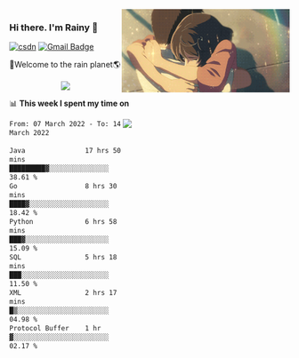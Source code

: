 <img  align='right' height="150" src="https://github.com/LikeRainDay/LikeRainDay/blob/master/pic/img_rain_1.gif?raw=true">



### Hi there. I'm Rainy :lemon:

[![csdn](https://img.shields.io/badge/-csdn-c14438?style=flat-square&logo=c&logoColor=white)](https://blog.csdn.net/qq_15807167)
[![Gmail Badge](https://img.shields.io/badge/-gmail-c14438?style=flat-square&logo=Gmail&logoColor=white&link=mailto:houshuai0816@gmail.com)](mailto:houshuai0816@gmail.com)

🚀Welcome to the rain planet🌎

<center>
<img align='center'  src="https://source.unsplash.com/random/1200x600">
</center>

📊 **This week I spent my time on**

<img align='right'   width="300" src="https://github-readme-stats.vercel.app/api?username=LikeRainDay&show_icons=true&title_color=fff&icon_color=79ff97&text_color=9f9f9f&bg_color=151515">

<!--START_SECTION:waka-->

```text
From: 07 March 2022 - To: 14 March 2022

Java               17 hrs 50 mins  █████████▓░░░░░░░░░░░░░░░   38.61 %
Go                 8 hrs 30 mins   ████▓░░░░░░░░░░░░░░░░░░░░   18.42 %
Python             6 hrs 58 mins   ███▓░░░░░░░░░░░░░░░░░░░░░   15.09 %
SQL                5 hrs 18 mins   ███░░░░░░░░░░░░░░░░░░░░░░   11.50 %
XML                2 hrs 17 mins   █▒░░░░░░░░░░░░░░░░░░░░░░░   04.98 %
Protocol Buffer    1 hr            ▓░░░░░░░░░░░░░░░░░░░░░░░░   02.17 %
```

<!--END_SECTION:waka-->
